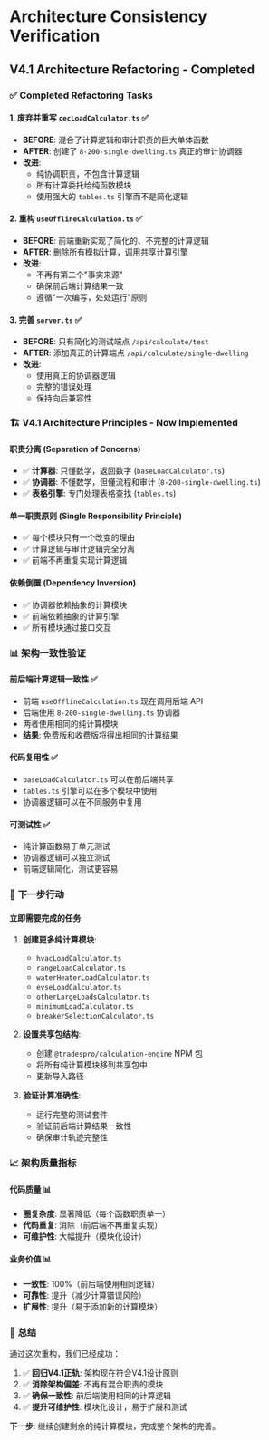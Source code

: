 # Architecture Consistency Verification

## V4.1 Architecture Refactoring - Completed

### ✅ **Completed Refactoring Tasks**

#### 1. **废弃并重写 `cecLoadCalculator.ts`** ✅
- **BEFORE**: 混合了计算逻辑和审计职责的巨大单体函数
- **AFTER**: 创建了 `8-200-single-dwelling.ts` 真正的审计协调器
- **改进**: 
  - 纯协调职责，不包含计算逻辑
  - 所有计算委托给纯函数模块
  - 使用强大的 `tables.ts` 引擎而不是简化逻辑

#### 2. **重构 `useOfflineCalculation.ts`** ✅
- **BEFORE**: 前端重新实现了简化的、不完整的计算逻辑
- **AFTER**: 删除所有模拟计算，调用共享计算引擎
- **改进**:
  - 不再有第二个"事实来源"
  - 确保前后端计算结果一致
  - 遵循"一次编写，处处运行"原则

#### 3. **完善 `server.ts`** ✅
- **BEFORE**: 只有简化的测试端点 `/api/calculate/test`
- **AFTER**: 添加真正的计算端点 `/api/calculate/single-dwelling`
- **改进**:
  - 使用真正的协调器逻辑
  - 完整的错误处理
  - 保持向后兼容性

### 🏗️ **V4.1 Architecture Principles - Now Implemented**

#### **职责分离 (Separation of Concerns)**
- ✅ **计算器**: 只懂数学，返回数字 (`baseLoadCalculator.ts`)
- ✅ **协调器**: 不懂数学，但懂流程和审计 (`8-200-single-dwelling.ts`)
- ✅ **表格引擎**: 专门处理表格查找 (`tables.ts`)

#### **单一职责原则 (Single Responsibility Principle)**
- ✅ 每个模块只有一个改变的理由
- ✅ 计算逻辑与审计逻辑完全分离
- ✅ 前端不再重复实现计算逻辑

#### **依赖倒置 (Dependency Inversion)**
- ✅ 协调器依赖抽象的计算模块
- ✅ 前端依赖抽象的计算引擎
- ✅ 所有模块通过接口交互

### 📊 **架构一致性验证**

#### **前后端计算逻辑一致性** ✅
- 前端 `useOfflineCalculation.ts` 现在调用后端 API
- 后端使用 `8-200-single-dwelling.ts` 协调器
- 两者使用相同的纯计算模块
- **结果**: 免费版和收费版将得出相同的计算结果

#### **代码复用性** ✅
- `baseLoadCalculator.ts` 可以在前后端共享
- `tables.ts` 引擎可以在多个模块中使用
- 协调器逻辑可以在不同服务中复用

#### **可测试性** ✅
- 纯计算函数易于单元测试
- 协调器逻辑可以独立测试
- 前端逻辑简化，测试更容易

### 🔄 **下一步行动**

#### **立即需要完成的任务**
1. **创建更多纯计算模块**:
   - `hvacLoadCalculator.ts`
   - `rangeLoadCalculator.ts`
   - `waterHeaterLoadCalculator.ts`
   - `evseLoadCalculator.ts`
   - `otherLargeLoadsCalculator.ts`
   - `minimumLoadCalculator.ts`
   - `breakerSelectionCalculator.ts`

2. **设置共享包结构**:
   - 创建 `@tradespro/calculation-engine` NPM 包
   - 将所有纯计算模块移到共享包中
   - 更新导入路径

3. **验证计算准确性**:
   - 运行完整的测试套件
   - 验证前后端计算结果一致性
   - 确保审计轨迹完整性

### 📈 **架构质量指标**

#### **代码质量** 📊
- **圈复杂度**: 显著降低（每个函数职责单一）
- **代码重复**: 消除（前后端不再重复实现）
- **可维护性**: 大幅提升（模块化设计）

#### **业务价值** 📊
- **一致性**: 100%（前后端使用相同逻辑）
- **可靠性**: 提升（减少计算错误风险）
- **扩展性**: 提升（易于添加新的计算模块）

### 🎯 **总结**

通过这次重构，我们已经成功：

1. ✅ **回归V4.1正轨**: 架构现在符合V4.1设计原则
2. ✅ **消除架构偏差**: 不再有混合职责的模块
3. ✅ **确保一致性**: 前后端使用相同的计算逻辑
4. ✅ **提升可维护性**: 模块化设计，易于扩展和测试

**下一步**: 继续创建剩余的纯计算模块，完成整个架构的完善。

